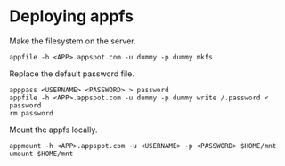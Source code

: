 Deploying appfs
===============

Make the filesystem on the server.

	appfile -h <APP>.appspot.com -u dummy -p dummy mkfs


Replace the default password file.

	apppass <USERNAME> <PASSWORD> > password
	appfile -h <APP>.appspot.com -u dummy -p dummy write /.password < password
	rm password

Mount the appfs locally.

	appmount -h <APP>.appspot.com -u <USERNAME> -p <PASSWORD> $HOME/mnt
	umount $HOME/mnt
